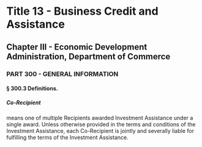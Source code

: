 
# Title 13 - Business Credit and Assistance
## Chapter III - Economic Development Administration, Department of Commerce
### PART 300 - GENERAL INFORMATION
#### § 300.3 Definitions.
##### Co-Recipient

means one of multiple Recipients awarded Investment Assistance under a single award. Unless otherwise provided in the terms and conditions of the Investment Assistance, each Co-Recipient is jointly and severally liable for fulfilling the terms of the Investment Assistance.
